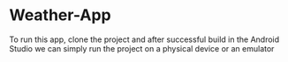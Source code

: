 # Weather-App
To run this app, clone the project and after successful build in the Android Studio we can simply run the project on a physical device or an emulator
